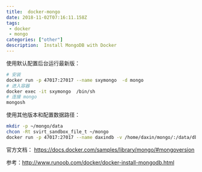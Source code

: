 ```yaml
---
title:  docker-mongo
date: 2018-11-02T07:16:11.158Z
tags: 
 - docker
 - mongo
categories: ["other"]
description:  Install MongoDB with Docker
---
```


使用默认配置后台运行最新版：
```bash
# 安装
docker run -p 47017:27017 --name sxymongo  -d mongo
# 进入容器
docker exec -it sxymongo  /bin/sh
# 连接 mongo
mongosh
```

使用其他版本和配置数据路径：
```bash
mkdir -p ~/mongo/data
chcon -Rt svirt_sandbox_file_t ~/mongo
docker run -p 47017:27017 --name daxindb -v /home/daxin/mongo/:/data/db -d mongo:3.4 --replSet "rs0"
```

官方文档：
https://docs.docker.com/samples/library/mongo/#mongoversion

参考：http://www.runoob.com/docker/docker-install-mongodb.html